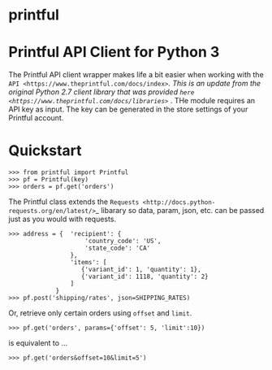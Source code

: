 # printful

Printful API Client for Python 3
================================

The Printful API client wrapper makes life a bit easier when working with the `API <https://www.theprintful.com/docs/index>`_.
This is an update from the original Python 2.7 client library that was provided `here <https://www.theprintful.com/docs/libraries>`_ .
THe module requires an API key as input.  The key can be generated in the store settings of your Printful account.



Quickstart
==========

    >>> from printful import Printful
    >>> pf = Printful(key)
    >>> orders = pf.get('orders')


The Printful class extends the `Requests <http://docs.python-requests.org/en/latest/>`_ libarary so data, param, json, etc. can be passed just as you would with requests.

    >>> address = {  'recipient': {
                         'country_code': 'US',
                         'state_code': 'CA'
                     },
                     'items': [
                        {'variant_id': 1, 'quantity': 1},
                        {'variant_id': 1118, 'quantity': 2}
                     ]
                 }
    >>> pf.post('shipping/rates', json=SHIPPING_RATES)


Or, retrieve only certain orders using `offset` and `limit`.



    >>> pf.get('orders', params={'offset': 5, 'limit':10})


is equivalent to ...


    >>> pf.get('orders&offset=10&limit=5') 

